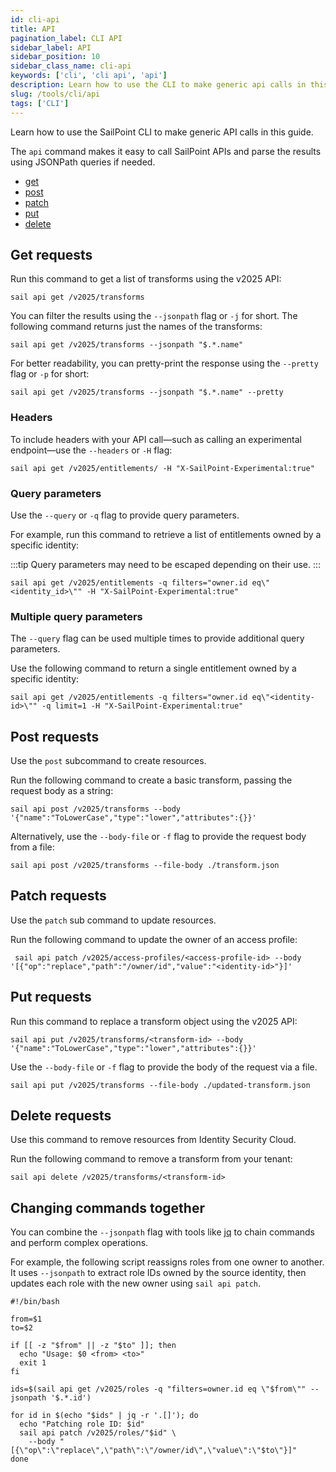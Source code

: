 ```yaml
---
id: cli-api
title: API
pagination_label: CLI API
sidebar_label: API
sidebar_position: 10
sidebar_class_name: cli-api
keywords: ['cli', 'cli api', 'api']
description: Learn how to use the CLI to make generic api calls in this guide.
slug: /tools/cli/api
tags: ['CLI']
---
```


Learn how to use the SailPoint CLI to make generic API calls in this guide.

The `api` command makes it easy to call SailPoint APIs and parse the results using JSONPath queries if needed.

- [get](#get-requests)
- [post](#post-requests)
- [patch](#patch-requests)
- [put](#put-requests)
- [delete](#delete-requests)

## Get requests

Run this command to get a list of transforms using the v2025 API:

```shell
sail api get /v2025/transforms
```

You can filter the results using the `--jsonpath` flag or `-j` for short. The following command returns just the names of the transforms:

```shell
sail api get /v2025/transforms --jsonpath "$.*.name"
```

For better readability, you can pretty-print the response using the `--pretty` flag or `-p` for short:

```shell
sail api get /v2025/transforms --jsonpath "$.*.name" --pretty
```

### Headers

To include headers with your API call—such as calling an experimental endpoint—use the `--headers` or `-H` flag:

```shell
sail api get /v2025/entitlements/ -H "X-SailPoint-Experimental:true"
```

### Query parameters

Use the `--query` or `-q` flag to provide query parameters.

For example, run this command to retrieve a list of entitlements owned by a specific identity:

:::tip
Query parameters may need to be escaped depending on their use.
:::

```shell
sail api get /v2025/entitlements -q filters="owner.id eq\"<identity_id>\"" -H "X-SailPoint-Experimental:true"
```

### Multiple query parameters

The `--query` flag can be used multiple times to provide additional query parameters.

Use the following command to return a single entitlement owned by a specific identity:

```shell
sail api get /v2025/entitlements -q filters="owner.id eq\"<identity-id>\"" -q limit=1 -H "X-SailPoint-Experimental:true"
```

## Post requests

Use the `post` subcommand to create resources.

Run the following command to create a basic transform, passing the request body as a string:

```shell
sail api post /v2025/transforms --body '{"name":"ToLowerCase","type":"lower","attributes":{}}'
```

Alternatively, use the `--body-file` or `-f` flag to provide the request body from a file:

```shell
sail api post /v2025/transforms --file-body ./transform.json
```

## Patch requests

Use the `patch` sub command to update resources.

Run the following command to update the owner of an access profile:

```shell
 sail api patch /v2025/access-profiles/<access-profile-id> --body '[{"op":"replace","path":"/owner/id","value":"<identity-id>"}]'
```

## Put requests

Run this command to replace a transform object using the v2025 API:

```shell
sail api put /v2025/transforms/<transform-id> --body '{"name":"ToLowerCase","type":"lower","attributes":{}}'
```

Use the `--body-file` or `-f` flag to provide the body of the request via a file.

```shell
sail api put /v2025/transforms --file-body ./updated-transform.json
```

## Delete requests

Use this command to remove resources from Identity Security Cloud.

Run the following command to remove a transform from your tenant:

```shell
sail api delete /v2025/transforms/<transform-id>
```

## Changing commands together

You can combine the `--jsonpath` flag with tools like [jq](https://jqlang.org/) to chain commands and perform complex operations.

For example, the following script reassigns roles from one owner to another. It uses `--jsonpath` to extract role IDs owned by the source identity, then updates each role with the new owner using `sail api patch`.

```shell
#!/bin/bash

from=$1
to=$2

if [[ -z "$from" || -z "$to" ]]; then
  echo "Usage: $0 <from> <to>"
  exit 1
fi

ids=$(sail api get /v2025/roles -q "filters=owner.id eq \"$from\"" --jsonpath '$.*.id')

for id in $(echo "$ids" | jq -r '.[]'); do
  echo "Patching role ID: $id"
  sail api patch /v2025/roles/"$id" \
    --body "[{\"op\":\"replace\",\"path\":\"/owner/id\",\"value\":\"$to\"}]"
done
```
